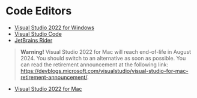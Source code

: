 # Code Editors
- [Visual Studio 2022 for Windows](vs4win.md)
- [Visual Studio Code](vscode.md)
- [JetBrains Rider](rider.md)

> **Warning!** Visual Studio 2022 for Mac will reach end-of-life in August 2024. You should switch to an alternative as soon as possible. You can read the retirement announcement at the following link: https://devblogs.microsoft.com/visualstudio/visual-studio-for-mac-retirement-announcement/.

- [Visual Studio 2022 for Mac](vs4mac.md)
